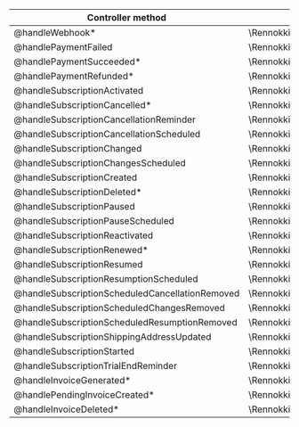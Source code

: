 | Controller method                               | Event class                                                                  |
|-------------------------------------------------|------------------------------------------------------------------------------|
| @handleWebhook*                                 | \Rennokki\Chargeswarm\Events\WebhookReceived::class                          |
| @handlePaymentFailed                            | \Rennokki\Chargeswarm\Events\PaymentFailed::class                            |
| @handlePaymentSucceeded*                        | \Rennokki\Chargeswarm\Events\PaymentSucceeded::class                         |
| @handlePaymentRefunded*                         | \Rennokki\Chargeswarm\Events\PaymentRefunded::class                          |
| @handleSubscriptionActivated                    | \Rennokki\Chargeswarm\Events\SubscriptionActivated::class                    |
| @handleSubscriptionCancelled*                   | \Rennokki\Chargeswarm\Events\SubscriptionCancelled::class                    |
| @handleSubscriptionCancellationReminder         | \Rennokki\Chargeswarm\Events\SubscriptionCancellationReminder::class         |
| @handleSubscriptionCancellationScheduled        | \Rennokki\Chargeswarm\Events\SubscriptionCancellationScheduled::class        |
| @handleSubscriptionChanged                      | \Rennokki\Chargeswarm\Events\SubscriptionChanged::class                      |
| @handleSubscriptionChangesScheduled             | \Rennokki\Chargeswarm\Events\SubscriptionChangesScheduled::class             |
| @handleSubscriptionCreated                      | \Rennokki\Chargeswarm\Events\SubscriptionCreated::class                      |
| @handleSubscriptionDeleted*                     | \Rennokki\Chargeswarm\Events\SubscriptionDeleted::class                      |
| @handleSubscriptionPaused                       | \Rennokki\Chargeswarm\Events\SubscriptionPaused::class                       |
| @handleSubscriptionPauseScheduled               | \Rennokki\Chargeswarm\Events\SubscriptionPauseScheduled::class               |
| @handleSubscriptionReactivated                  | \Rennokki\Chargeswarm\Events\SubscriptionReactivated::class                  |
| @handleSubscriptionRenewed*                     | \Rennokki\Chargeswarm\Events\SubscriptionRenewed::class                      |
| @handleSubscriptionResumed                      | \Rennokki\Chargeswarm\Events\SubscriptionResumed::class                      |
| @handleSubscriptionResumptionScheduled          | \Rennokki\Chargeswarm\Events\SubscriptionResumptionScheduled::class          |
| @handleSubscriptionScheduledCancellationRemoved | \Rennokki\Chargeswarm\Events\SubscriptionScheduledCancellationRemoved::class |
| @handleSubscriptionScheduledChangesRemoved      | \Rennokki\Chargeswarm\Events\SubscriptionScheduledChangesRemoved::class      |
| @handleSubscriptionScheduledResumptionRemoved   | \Rennokki\Chargeswarm\Events\SubscriptionScheduledResumptionRemoved::class   |
| @handleSubscriptionShippingAddressUpdated       | \Rennokki\Chargeswarm\Events\SubscriptionShippingAddressUpdated::class       |
| @handleSubscriptionStarted                      | \Rennokki\Chargeswarm\Events\SubscriptionStarted::class                      |
| @handleSubscriptionTrialEndReminder             | \Rennokki\Chargeswarm\Events\SubscriptionTrialEndReminder::class             |
| @handleInvoiceGenerated*                        | \Rennokki\Chargeswarm\Events\InvoiceGenerated::class                         |
| @handlePendingInvoiceCreated*                   | \Rennokki\Chargeswarm\Events\PendingInvoiceCreated::class                    |
| @handleInvoiceDeleted*                          | \Rennokki\Chargeswarm\Events\InvoiceDeleted::class                           |
